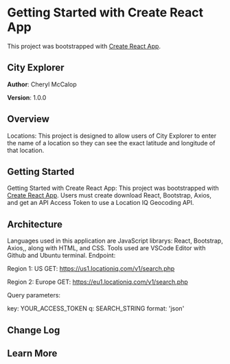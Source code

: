 # Getting Started with Create React App

This project was bootstrapped with [Create React App](https://github.com/facebook/create-react-app).

## City Explorer

**Author**: Cheryl McCalop

**Version**: 1.0.0 

## Overview

 Locations: This project is designed to allow users of City Explorer to enter the name of a location so they can see the exact latitude and longitude of that location.

## Getting Started

Getting Started with Create React App: This project was bootstrapped with [Create React App](https://github.com/facebook/create-react-app). Users must create download React, Bootstrap, Axios, and get an API Access Token to use a Location IQ Geocoding API.


## Architecture

Languages used in this application are JavaScript librarys: React, Bootstrap, Axios,, along with HTML, and CSS. Tools used are VSCode Editor with Github and Ubuntu terminal. Endpoint:

Region 1: US
GET: https://us1.locationiq.com/v1/search.php

Region 2: Europe
GET: https://eu1.locationiq.com/v1/search.php

Query parameters:

key: YOUR_ACCESS_TOKEN
q: SEARCH_STRING
format: 'json'

## Change Log
<!-- Use this area to document the iterative changes made to your application as each feature is successfully implemented. Use time stamps. Here's an example:

01-01-2001 4:59pm - Application now has a fully-functional express server, with a GET route for the location resource. -->

## Learn More
